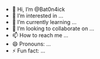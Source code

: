 - 👋 Hi, I’m @Bat0n4ick
- 👀 I’m interested in ...
- 🌱 I’m currently learning ...
- 💞️ I’m looking to collaborate on ...
- 📫 How to reach me ...
- 😄 Pronouns: ...
- ⚡ Fun fact: ...

<!---
Bat0n4ick/Bat0n4ick is a ✨ special ✨ repository because its `README.md` (this file) appears on your GitHub profile.
You can click the Preview link to take a look at your changes.
--->
